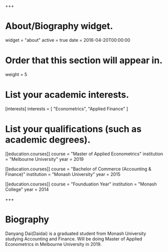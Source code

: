 +++
# About/Biography widget.
widget = "about"
active = true
date = 2016-04-20T00:00:00

# Order that this section will appear in.
weight = 5

# List your academic interests.
[interests]
  interests = [
    "Econometrics",
    "Applied Finance"
  ]

# List your qualifications (such as academic degrees).

[[education.courses]]
  course = "Master of Applied Econometrics"
  institution = "Melbourne University"
  year = 2019
  
[[education.courses]]
  course = "Bachelor of Commerce (Accounting & Finance)"
  institution = "Monash University"
  year = 2015

[[education.courses]]
  course = "Founduation Year"
  institution = "Monash College"
  year = 2014
 
+++

# Biography

Danyang Dai(Daidai) is a graduated student from Monash University studying Accounting and Finance. Will be doing Master of Applied Econometrics in Melbourne University in 2019. 
